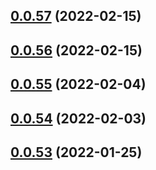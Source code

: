 ## [0.0.57](https://github.com/Platform9-Community/k8s_app_deploy/compare/0.0.56...0.0.57) (2022-02-15)



## [0.0.56](https://github.com/Platform9-Community/k8s_app_deploy/compare/0.0.55...0.0.56) (2022-02-15)



## [0.0.55](https://github.com/Platform9-Community/k8s_app_deploy/compare/0.0.54...0.0.55) (2022-02-04)



## [0.0.54](https://github.com/Platform9-Community/k8s_app_deploy/compare/0.0.53...0.0.54) (2022-02-03)



## [0.0.53](https://github.com/Platform9-Community/k8s_app_deploy/compare/0.0.52...0.0.53) (2022-01-25)



